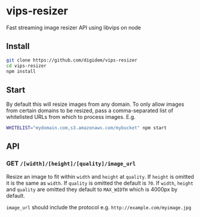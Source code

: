 # vips-resizer

Fast streaming image resizer API using libvips on node

## Install

```sh
git clone https://github.com/digidem/vips-resizer
cd vips-resizer
npm install
```

## Start

By default this will resize images from any domain. To only allow images from certain domains to be resized, pass a comma-separated list of whitelisted URLs from which to process images. E.g.

```sh
WHITELIST="mydomain.com,s3.amazonaws.com/mybucket" npm start
```

## API

### GET `/[width]/[height]/[quality]/image_url`

Resize an image to fit within `width` and `height` at `quality`. If `height` is omitted it is the same as `width`. If `quality` is omitted the default is `70`. If `width`, `height` and `quality` are omitted they default to `MAX_WIDTH` which is 4000px by default.

`image_url` should include the protocol e.g. `http://example.com/myimage.jpg`

